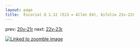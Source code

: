 ```yaml
---
layout: page
title:  Escorial Ω 1.12 (513 = Allen E4), bifolio 21v-22r
---
```


prev: [20v-21r](../20v-21r/) next: [22v-23r](../22v-23r/)



[![Linked to zoomble image](http://www.homermultitext.org/iipsrv?IIIF=/project/homer/pyramidal/deepzoom/hmt/e3bifolio/v1/E3_21v_22r.tif/full/2000,/0/default.jpg)](http://www.homermultitext.org/ict2/?urn=urn:cite2:hmt:e3bifolio.v1:E3_21v_22r)

